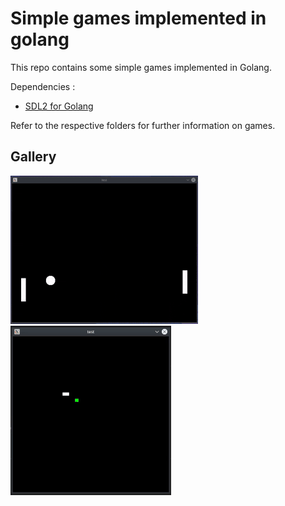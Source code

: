 # Simple games implemented in golang

This repo contains some simple games implemented in Golang. 

Dependencies :
* [SDL2 for Golang](https://github.com/veandco/go-sdl2)

Refer to the respective folders for further information on games.
## Gallery
![Pong](https://github.com/adityapande-1995/Games-golang/blob/master/animations/pong.gif "Pong")
![Snake](https://github.com/adityapande-1995/Games-golang/blob/master/animations/snake.gif "Snake")
